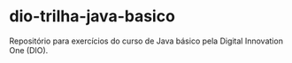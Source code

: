 # dio-trilha-java-basico
Repositório para exercícios do curso de Java básico pela Digital Innovation One (DIO).
